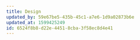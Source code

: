 ```yaml
---
title: Design
updated_by: 59e67be5-435b-45c1-a7e6-1d9a02873b6e
updated_at: 1599425249
id: 6524f8b8-d22e-4451-8cba-3f58ec8d4e41
---
```

